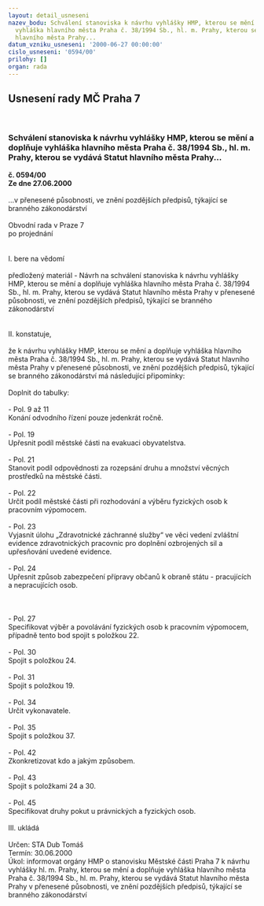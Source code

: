 ```yaml
---
layout: detail_usneseni
nazev_bodu: Schválení stanoviska k návrhu vyhlášky HMP, kterou se mění a doplňuje
  vyhláška hlavního města Praha č. 38/1994 Sb., hl. m. Prahy, kterou se vydává Statut
  hlavního města Prahy...
datum_vzniku_usneseni: '2000-06-27 00:00:00'
cislo_usneseni: '0594/00'
prilohy: []
organ: rada
---
```

<div id="ucUsn_pList" class="usn">
	<span><h2>Usnesení rady MČ Praha 7 </h2>
<br></span><div class="standBody">
<span><h3>Schválení stanoviska k návrhu vyhlášky HMP, kterou se mění a doplňuje vyhláška hlavního města Praha č. 38/1994 Sb., hl. m. Prahy, kterou se vydává Statut hlavního města Prahy...</h3></span><div class="center">
		<strong>č. 0594/00</strong><br>
	</div>
<div class="center">
		<strong>Ze dne 27.06.2000</strong><br><br>
	</div>...v přenesené působnosti, ve znění pozdějších předpisů, týkající se branného zákonodárství<br>     <br>Obvodní rada v Praze 7<br>po projednání<br><br><br>I.	bere na vědomí<br><br> předložený materiál - Návrh na schválení stanoviska k návrhu vyhlášky HMP, kterou se mění a doplňuje vyhláška hlavního města Praha č. 38/1994 Sb., hl. m. Prahy, kterou se vydává Statut hlavního města Prahy v přenesené působnosti, ve znění pozdějších předpisů, týkající se branného zákonodárství<br><br><br>II.	konstatuje,<br><br>že k návrhu vyhlášky HMP, kterou se mění a doplňuje vyhláška hlavního města Praha č. 38/1994 Sb., hl. m. Prahy, kterou se vydává Statut hlavního města Prahy v přenesené působnosti, ve znění pozdějších předpisů, týkající se branného zákonodárství má následující připomínky:<br><br>Doplnit do tabulky:<br><br>- Pol. 9  až 11<br>Konání  odvodního řízení pouze jedenkrát ročně.<br><br>- Pol. 19	<br>Upřesnit podíl městské části na evakuaci obyvatelstva.<br><br>- Pol. 21<br>Stanovit podíl odpovědnosti za  rozepsání druhu a množství  věcných prostředků na městské části.<br><br>- Pol. 22<br>Určit  podíl městské části  při rozhodování a výběru fyzických osob k  pracovním  výpomocem.<br><br>- Pol. 23<br>Vyjasnit úlohu „Zdravotnické záchranné služby“ ve věci  vedení zvláštní  evidence  zdravotnických pracovnic pro doplnění ozbrojených sil a upřesňování uvedené evidence.<br><br>- Pol. 24<br>Upřesnit způsob zabezpečení přípravy občanů k obraně státu -  pracujících a  nepracujících osob.<br><br><br><br>- Pol. 27<br>Specifikovat výběr a povolávání fyzických osob k pracovním výpomocem, případně tento bod spojit s položkou 22.  <br><br>- Pol. 30<br>Spojit s položkou 24.<br><br>- Pol. 31	<br>Spojit s položkou 19. <br><br>- Pol. 34	<br>Určit vykonavatele.<br><br>- Pol. 35	<br>Spojit s položkou 37.<br>  <br>- Pol. 42	<br>Zkonkretizovat kdo a jakým způsobem.<br><br>- Pol. 43	<br>Spojit s položkami 24 a 30.<br><br>- Pol. 45<br>Specifikovat druhy pokut u právnických a fyzických osob.<br><br>III.	ukládá <br><br> Určen:	     	STA Dub Tomáš<br>Termín: 30.06.2000<br>Úkol:	informovat orgány HMP o stanovisku Městské části Praha 7 k návrhu vyhlášky hl. m. Prahy, kterou se mění a doplňuje vyhláška hlavního města Praha č. 38/1994 Sb., hl. m. Prahy, kterou se vydává Statut hlavního města Prahy v přenesené působnosti, ve znění pozdějších předpisů, týkající se branného zákonodárství<br> </div>
</div>